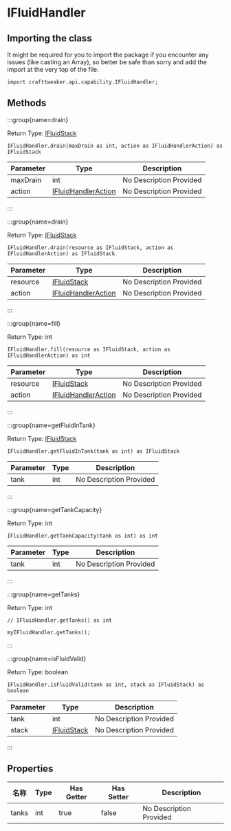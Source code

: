 # IFluidHandler

## Importing the class

It might be required for you to import the package if you encounter any issues (like casting an Array), so better be safe than sorry and add the import at the very top of the file.
```zenscript
import crafttweaker.api.capability.IFluidHandler;
```


## Methods

:::group{name=drain}

Return Type: [IFluidStack](/vanilla/api/fluid/IFluidStack)

```zenscript
IFluidHandler.drain(maxDrain as int, action as IFluidHandlerAction) as IFluidStack
```

| Parameter | Type                                                               | Description             |
| --------- | ------------------------------------------------------------------ | ----------------------- |
| maxDrain  | int                                                                | No Description Provided |
| action    | [IFluidHandlerAction](/vanilla/api/capability/IFluidHandlerAction) | No Description Provided |


:::

:::group{name=drain}

Return Type: [IFluidStack](/vanilla/api/fluid/IFluidStack)

```zenscript
IFluidHandler.drain(resource as IFluidStack, action as IFluidHandlerAction) as IFluidStack
```

| Parameter | Type                                                               | Description             |
| --------- | ------------------------------------------------------------------ | ----------------------- |
| resource  | [IFluidStack](/vanilla/api/fluid/IFluidStack)                      | No Description Provided |
| action    | [IFluidHandlerAction](/vanilla/api/capability/IFluidHandlerAction) | No Description Provided |


:::

:::group{name=fill}

Return Type: int

```zenscript
IFluidHandler.fill(resource as IFluidStack, action as IFluidHandlerAction) as int
```

| Parameter | Type                                                               | Description             |
| --------- | ------------------------------------------------------------------ | ----------------------- |
| resource  | [IFluidStack](/vanilla/api/fluid/IFluidStack)                      | No Description Provided |
| action    | [IFluidHandlerAction](/vanilla/api/capability/IFluidHandlerAction) | No Description Provided |


:::

:::group{name=getFluidInTank}

Return Type: [IFluidStack](/vanilla/api/fluid/IFluidStack)

```zenscript
IFluidHandler.getFluidInTank(tank as int) as IFluidStack
```

| Parameter | Type | Description             |
| --------- | ---- | ----------------------- |
| tank      | int  | No Description Provided |


:::

:::group{name=getTankCapacity}

Return Type: int

```zenscript
IFluidHandler.getTankCapacity(tank as int) as int
```

| Parameter | Type | Description             |
| --------- | ---- | ----------------------- |
| tank      | int  | No Description Provided |


:::

:::group{name=getTanks}

Return Type: int

```zenscript
// IFluidHandler.getTanks() as int

myIFluidHandler.getTanks();
```

:::

:::group{name=isFluidValid}

Return Type: boolean

```zenscript
IFluidHandler.isFluidValid(tank as int, stack as IFluidStack) as boolean
```

| Parameter | Type                                          | Description             |
| --------- | --------------------------------------------- | ----------------------- |
| tank      | int                                           | No Description Provided |
| stack     | [IFluidStack](/vanilla/api/fluid/IFluidStack) | No Description Provided |


:::


## Properties

| 名称    | Type | Has Getter | Has Setter | Description             |
| ----- | ---- | ---------- | ---------- | ----------------------- |
| tanks | int  | true       | false      | No Description Provided |

